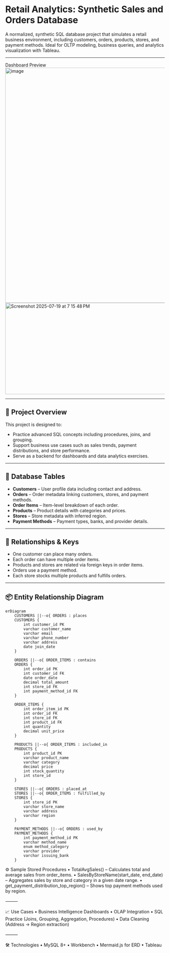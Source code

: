 # Retail Analytics: Synthetic Sales and Orders Database

A normalized, synthetic SQL database project that simulates a retail business environment, including customers, orders, products, stores, and payment methods. Ideal for OLTP modeling, business queries, and analytics visualization with Tableau.

---
Dashboard Preview
<img width="1280" height="741" alt="image" src="https://github.com/user-attachments/assets/fc4fedf0-a9eb-41cc-86a5-7404f59dc87a" />
<img width="654" height="288" alt="Screenshot 2025-07-19 at 7 15 48 PM" src="https://github.com/user-attachments/assets/c019e78c-b406-4bf6-a718-47f7af92669c" />

---

## 📌 Project Overview

This project is designed to:
- Practice advanced SQL concepts including procedures, joins, and grouping.
- Support business use cases such as sales trends, payment distributions, and store performance.
- Serve as a backend for dashboards and data analytics exercises.

---

## 🧱 Database Tables

- **Customers** – User profile data including contact and address.
- **Orders** – Order metadata linking customers, stores, and payment methods.
- **Order Items** – Item-level breakdown of each order.
- **Products** – Product details with categories and prices.
- **Stores** – Store metadata with inferred region.
- **Payment Methods** – Payment types, banks, and provider details.

---

## 🔗 Relationships & Keys

- One customer can place many orders.
- Each order can have multiple order items.
- Products and stores are related via foreign keys in order items.
- Orders use a payment method.
- Each store stocks multiple products and fulfills orders.

---

## 📦 Entity Relationship Diagram

```mermaid
erDiagram
    CUSTOMERS ||--o{ ORDERS : places
    CUSTOMERS {
        int customer_id PK
        varchar customer_name
        varchar email
        varchar phone_number
        varchar address
        date join_date
    }

    ORDERS ||--o{ ORDER_ITEMS : contains
    ORDERS {
        int order_id PK
        int customer_id FK
        date order_date
        decimal total_amount
        int store_id FK
        int payment_method_id FK
    }

    ORDER_ITEMS {
        int order_item_id PK
        int order_id FK
        int store_id FK
        int product_id FK
        int quantity
        decimal unit_price
    }

    PRODUCTS ||--o{ ORDER_ITEMS : included_in
    PRODUCTS {
        int product_id PK
        varchar product_name
        varchar category
        decimal price
        int stock_quantity
        int store_id
    }

    STORES ||--o{ ORDERS : placed_at
    STORES ||--o{ ORDER_ITEMS : fulfilled_by
    STORES {
        int store_id PK
        varchar store_name
        varchar address
        varchar region
    }

    PAYMENT_METHODS ||--o{ ORDERS : used_by
    PAYMENT_METHODS {
        int payment_method_id PK
        varchar method_name
        enum method_category
        varchar provider
        varchar issuing_bank
    }
```

⚙️ Sample Stored Procedures
	•	TotalAvgSales() – Calculates total and average sales from order_items.
	•	SalesByStoreName(start_date, end_date) – Aggregates sales by store and category in a given date range.
	•	get_payment_distribution_top_region() – Shows top payment methods used by region.

⸻

📈 Use Cases
	•	Business Intelligence Dashboards
	•	OLAP Integration
	•	SQL Practice (Joins, Grouping, Aggregation, Procedures)
	•	Data Cleaning (Address → Region extraction)

⸻

🛠️ Technologies
	•	MySQL 8+
	•       Workbench
	•	Mermaid.js for ERD
	•	Tableau
